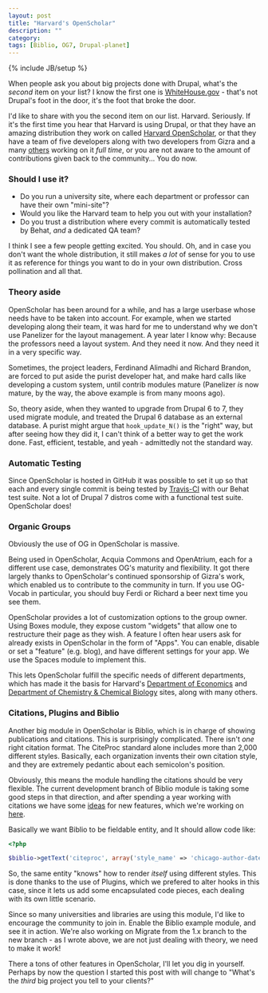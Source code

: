```yaml
---
layout: post
title: "Harvard's OpenScholar"
description: ""
category: 
tags: [Biblio, OG7, Drupal-planet]
---
```

{% include JB/setup %}

When people ask you about big projects done with Drupal, what's the _second_ item on your list? I know the first one is [WhiteHouse.gov](http://www.whitehouse.gov/) - that's not Drupal's foot in the door, it's the foot that broke the door.

I'd like to share with you the second item on our list. Harvard. Seriously. If it's the first time you hear that Harvard is using Drupal, or that they have an amazing distribution they work on called [Harvard OpenScholar](http://openscholar.harvard.edu/), or that they have a team of five developers along with two developers from Gizra and a many <a href="http://hwp.harvard.edu/people">others</a> working on it <em>full time</em>, or you are not aware to the amount of contributions given back to the community... You do now.

<!-- more -->

### Should I use it?

* Do you run a university site, where each department or professor can have their own "mini-site"?
* Would you like the Harvard team to help you out with your installation?
* Do you trust a distribution where every commit is automatically tested by Behat, *and* a dedicated QA team?

I think I see a few people getting excited. You should. Oh, and in case you don't want the whole distribution, it still makes _a lot_ of sense for you to use it as reference for things you want to do in your own distribution. Cross pollination and all that.

### Theory aside

OpenScholar has been around for a while, and has a large userbase whose needs have to be taken into account. For example, when we started developing along their team, it was hard for me to understand why we don't use Panelizer for the layout management. A year later I know why: Because the professors need a layout system. And they need it now. And they need it in a very specific way.

Sometimes, the project leaders, Ferdinand Alimadhi and Richard Brandon, are forced to put aside the purist developer hat, and make hard calls like developing a custom system, until contrib modules mature (Panelizer *is* now mature, by the way, the above example is from many moons ago).

So, theory aside, when they wanted to upgrade from Drupal 6 to 7, they used migrate module, and treated the Drupal 6 database as an external database. A purist might argue that ``hook_update_N()`` is the "right" way, but after seeing how they did it, I can't think of a better way to get the work done. Fast, efficient, testable, and yeah - admittedly not the standard way.

### Automatic Testing

Since OpenScholar is hosted in GitHub it was possible to set it up so that each and every single commit is being tested by [Travis-CI](https://travis-ci.org/) with our Behat test suite. Not a lot of Drupal 7 distros come with a functional test suite. OpenScholar does!

### Organic Groups

Obviously the use of OG in OpenScholar is massive.

Being used in OpenScholar, Acquia Commons and OpenAtrium, each for a different use case, demonstrates OG's maturity and flexibility. It got there largely thanks to OpenScholar's continued sponsorship of Gizra's work, which enabled us to contribute to the community in turn. If you use OG-Vocab in particular, you should buy Ferdi or Richard a beer next time you see them.

OpenScholar provides a lot of customization options to the group owner. Using Boxes module, they expose custom "widgets" that allow one to restructure their page as they wish. A feature I often hear users ask for already exists in OpenScholar in the form of "Apps". You can enable, disable or set a "feature" (e.g. blog), and have different settings for your app. We use the Spaces module to implement this.

This lets OpenScholar fulfill the specific needs of different departments, which has made it the basis for Harvard's [Department of Economics](http://economics.harvard.edu/) and [Department of Chemistry & Chemical Biology](http://chemistry.harvard.edu/) sites, along with many others.

### Citations, Plugins and Biblio

Another big module in OpenScholar is Biblio, which is in charge of showing publications and citations. This is surprisingly complicated. There isn't _one_ right citation format. The CiteProc standard alone includes more than 2,000 different styles. Basically, each organization invents their own citation style, and they are extremely pedantic about each semicolon's position.

Obviously, this means the module handling the citations should be very flexible. The current development branch of Biblio module is taking some good steps in that direction, and after spending a year working with citations we have some [ideas](https://drupal.org/node/1973706) for new features, which we're working on [here](https://github.com/amitaibu/biblio).

Basically we want Biblio to be fieldable entity, and It should allow code like:

```php
<?php

$biblio->getText('citeproc', array('style_name' => 'chicago-author-date'));
```

So, the same entity "knows" how to render _itself_ using different styles. This is done thanks to the use of Plugins, which we prefered to alter hooks in this case, since it lets us add some encapsulated code pieces, each dealing with its own little scenario.

Since so many universities and libraries are using this module, I'd like to encourage the community to join in. Enable the Biblio example module, and see it in action. We're also working on Migrate from the 1.x branch to the new branch - as I wrote above, we are not just dealing with theory, we need to make it work!

There a tons of other features in OpenScholar, I'll let you dig in yourself. Perhaps by now the question I started this post with will change to "What's the _third_ big project you tell to your clients?"

